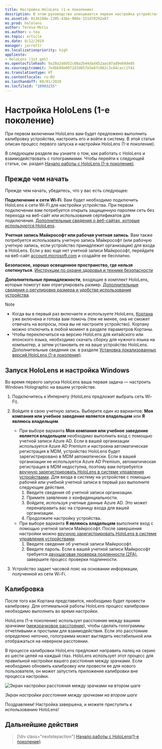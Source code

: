 ```yaml
---
title: Настройка HoloLens (1-е поколение)
description: В этом руководстве описывается первая настройка устройства.  Вам потребуется сеть Wi-Fi, а также учетная запись Майкрософт (MSA) или Azure Active Directory (Azure AD).
ms.assetid: 0136188e-1305-43be-906e-151d70292e87
ms.prod: hololens
author: Teresa-Motiv
ms.author: v-tea
ms.topic: article
ms.date: 8/12/2019
manager: jarrettr
ms.localizationpriority: high
appliesto:
- HoloLens (1st gen)
ms.openlocfilehash: 9a20a2ddd52c08a2b44dad452aac07ad9e69de85
ms.sourcegitcommit: 7edbb99e0972d3d857e5e87c062c3c64cacc1f41
ms.translationtype: HT
ms.contentlocale: ru-RU
ms.lasthandoff: 08/01/2020
ms.locfileid: "10903235"
---
```

# Настройка HoloLens (1-е поколение)

При первом включении HoloLens вам будет предложено выполнить калибровку устройства, настроить его и войти в систему.  В этой статье описан процесс первого запуска и настройки HoloLens (1-е поколение).

В следующем разделе вы узнаете о том, как работать с HoloLens и взаимодействовать с голограммами. Чтобы перейти к следующей статье, см. раздел [Начало работы с HoloLens (1-е поколение)](hololens1-basic-usage.md).

## Прежде чем начать

Прежде чем начать, убедитесь, что у вас есть следующее:

**Подключение к сети Wi‑Fi**. Вам будет необходимо подключить HoloLens к сети Wi-Fi для настройки устройства. При первом подключении вам потребуется открыть защищенную паролем сеть без перехода на веб-сайт или использования сертификатов для подключения. [Дополнительные сведения о веб-сайтах, которые используются HoloLens](hololens-offline.md).

**Учетная запись Майкрософт или рабочая учетная запись**. Вам также потребуется использовать учетную запись Майкрософт (или рабочую учетную запись, если устройство принадлежит организации) для входа в HoloLens. Если у вас еще нет учетной записи Майкрософт, перейдите на веб-сайт [account.microsoft.com](https://account.microsoft.com) и создайте ее бесплатно.

**Безопасное, хорошо освещенное пространство, где нельзя споткнуться**. [Инструкции по охране здоровья и технике безопасности](https://go.microsoft.com/fwlink/p/?LinkId=746661)

**Дополнительные принадлежности**, входящие в комплект HoloLens, которые помогут вам отрегулировать размер. [Дополнительные сведения о регулировке размера и удобстве использования устройства](https://support.microsoft.com/help/12632/hololens-fit-your-hololens).

> [!NOTE]
>  
> - Когда вы в первый раз включаете и используете HoloLens, [Кортана](hololens-cortana.md) уже включена и готова вам помочь (тем не менее, она не сможет отвечать на вопросы, пока вы не настроите устройство). Кортану можно отключить в любой момент в разделе параметров Кортаны.
> - Чтобы переключиться на версию HoloLens для китайского или японского языка, необходимо скачать сборку для нужного языка на компьютер, а затем установить ее на ваше устройство HoloLens. Дополнительные сведения см. в разделе [Установка локализованных версий HoloLens (1-е поколение)](hololens1-install-localized.md).

## Запуск HoloLens и настройка Windows

Во время первого запуска HoloLens ваша первая задача — настроить Windows Holographic на вашем устройстве.

1. Подключитесь к Интернету (HoloLens предложит выбрать сеть Wi-Fi).

1. Войдите в свою учетную запись. Выберите один из вариантов: **Моя компания или учебное заведение является владельцем** или **Я являюсь владельцем**.
    - При выборе варианта **Моя компания или учебное заведение является владельцем** необходимо выполнить вход с помощью учетной записи Azure AD. Если в вашей организации используется Azure AD Premium и настроена автоматическая регистрация в MDM, устройство HoloLens будет зарегистрировано в MDM автоматически. Если в вашей организации не используется Azure AD Premium, автоматическая регистрация в MDM недоступна, поэтому вам потребуется [вручную зарегистрировать HoloLens в системе управления устройствами](hololens-enroll-mdm.md#different-ways-to-enroll). Для входа в систему на устройстве с помощью рабочей или учебной учетной записи в первый раз выполните следующие действия.
        1. Введите сведения об учетной записи организации.
        1. Примите заявление о конфиденциальности.
        1. Войдите, используя учетные данные Azure AD. Это может перенаправить вас на страницу входа для вашей организации.
        1. Продолжите настройку устройства.
    - При выборе варианта **Я являюсь владельцем** выполните вход с помощью учетной записи Майкрософт. После завершения настройки можно [вручную зарегистрировать HoloLens в системе управления устройствами](hololens-enroll-mdm.md#different-ways-to-enroll).
        1. Введите сведения об учетной записи Майкрософт.
        1. Введите пароль. Если в вашей учетной записи Майкрософт требуется [двухшаговая проверка подлинности (2FA)](https://blogs.technet.microsoft.com/microsoft_blog/2013/04/17/microsoft-account-gets-more-secure/), завершите процесс проверки подлинности.

1. Устройство задает часовой пояс на основании информации, полученной из сети Wi-Fi.

## Калибровка

После того как Кортана представится, необходимо будет провести калибровку. Для оптимальной работы HoloLens процесс калибровки необходимо выполнить во время настройки.

HoloLens (1-е поколение) использует расстояние между вашими зрачками ([межзрачковое расстояние](https://en.wikipedia.org/wiki/Interpupillary_distance)), чтобы сделать голограммы отчетливыми и простыми для взаимодействия. Если это расстояние определено неточно, голограмма может выглядеть нестабильной или отображаться на неверном расстоянии.

В процессе калибровки HoloLens предложит направить палец на серию из шести целей на каждый глаз. HoloLens использует этот процесс для правильной настройки вашего расстояния между зрачками. Если необходимо обновить калибровку или провести ее для нового пользователя, он может запустить приложение калибровки вне процесса настройки.

![Экран настройки расстояния между зрачками на втором шаге](./images/ipd-finger-alignment-300px.jpg)

*Экран настройки расстояния между зрачками на втором шаге*

Поздравляем! Настройка завершена, и можете приступить к использованию HoloLens!

## Дальнейшие действия

> [!div class="nextstepaction"]
> [Начало работы с HoloLens(1-е поколение)](hololens1-basic-usage.md)
